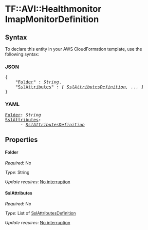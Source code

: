 # TF::AVI::Healthmonitor ImapMonitorDefinition

## Syntax

To declare this entity in your AWS CloudFormation template, use the following syntax:

### JSON

<pre>
{
    "<a href="#folder" title="Folder">Folder</a>" : <i>String</i>,
    "<a href="#sslattributes" title="SslAttributes">SslAttributes</a>" : <i>[ <a href="sslattributesdefinition.md">SslAttributesDefinition</a>, ... ]</i>
}
</pre>

### YAML

<pre>
<a href="#folder" title="Folder">Folder</a>: <i>String</i>
<a href="#sslattributes" title="SslAttributes">SslAttributes</a>: <i>
      - <a href="sslattributesdefinition.md">SslAttributesDefinition</a></i>
</pre>

## Properties

#### Folder

_Required_: No

_Type_: String

_Update requires_: [No interruption](https://docs.aws.amazon.com/AWSCloudFormation/latest/UserGuide/using-cfn-updating-stacks-update-behaviors.html#update-no-interrupt)

#### SslAttributes

_Required_: No

_Type_: List of <a href="sslattributesdefinition.md">SslAttributesDefinition</a>

_Update requires_: [No interruption](https://docs.aws.amazon.com/AWSCloudFormation/latest/UserGuide/using-cfn-updating-stacks-update-behaviors.html#update-no-interrupt)

